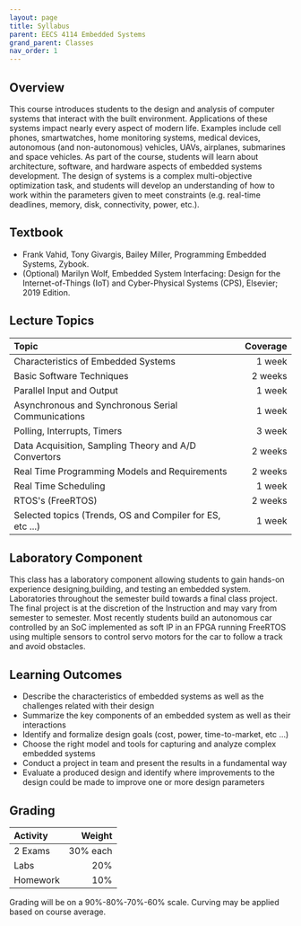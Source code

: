 ```yaml
---
layout: page
title: Syllabus
parent: EECS 4114 Embedded Systems
grand_parent: Classes
nav_order: 1
---
```


## Overview

This course introduces students to the design and analysis of computer systems that interact with the built environment. Applications of these systems impact nearly every aspect of modern life. Examples include cell phones, smartwatches, home monitoring systems, medical devices, autonomous (and non-autonomous) vehicles, UAVs, airplanes, submarines and space vehicles.  As part of the course, students will learn about architecture, software, and hardware aspects of embedded systems development. The design of systems is a complex multi-objective optimization task, and students will develop an understanding of how to work within the parameters given to meet constraints (e.g. real-time deadlines, memory, disk, connectivity, power, etc.).

## Textbook

- Frank Vahid, Tony Givargis, Bailey Miller, Programming Embedded Systems, Zybook.
- (Optional) Marilyn Wolf, Embedded System Interfacing: Design for the Internet-of-Things (IoT) and Cyber-Physical Systems (CPS), Elsevier; 2019 Edition.

## Lecture Topics

| Topic                                                                           | Coverage |
|:------------------------------------------------------------------------------- | --------:|
| Characteristics of Embedded Systems                                             |  1 week |
| Basic Software Techniques                                                       |  2 weeks |
| Parallel Input and Output                                                       |  1 week |
| Asynchronous and Synchronous Serial Communications                              |  1 week |
| Polling, Interrupts, Timers                                                     |  3 week |
| Data Acquisition, Sampling Theory and A/D Convertors                            |  2 weeks |
| Real Time Programming Models and Requirements                                   |  2 weeks |
| Real Time Scheduling                                                            |  1 week |
| RTOS's (FreeRTOS)                                                               |  2 weeks |
| Selected topics (Trends, OS and Compiler for ES, etc ...)                       |  1 week |

## Laboratory Component

This class has a laboratory component allowing students to gain hands-on experience designing,building, and testing an embedded system. Laboratories throughout the semester build towards a final class project. The final project is at the discretion of the Instruction and may vary from semester to semester.  Most recently students build an autonomous car controlled by an SoC implemented as soft IP in an FPGA running FreeRTOS using multiple sensors to control servo motors for the car to follow a track and avoid obstacles.

## Learning Outcomes

- Describe the characteristics of embedded systems as well as the challenges related with their design
- Summarize the key components of an embedded system as well as their interactions
- Identify and formalize design goals (cost, power, time-to-market, etc ...)
- Choose the right model and tools for capturing and analyze complex embedded systems
- Conduct a project in team and present the results in a fundamental way
- Evaluate a produced design and identify where improvements to the design could be made to improve one or more design parameters

## Grading

| Activity |   Weight |
|:-------- | --------:|
| 2 Exams  | 30% each |
| Labs     |      20% |
| Homework |      10% |

Grading will be on a 90%-80%-70%-60% scale.  Curving may be applied based on course average.
